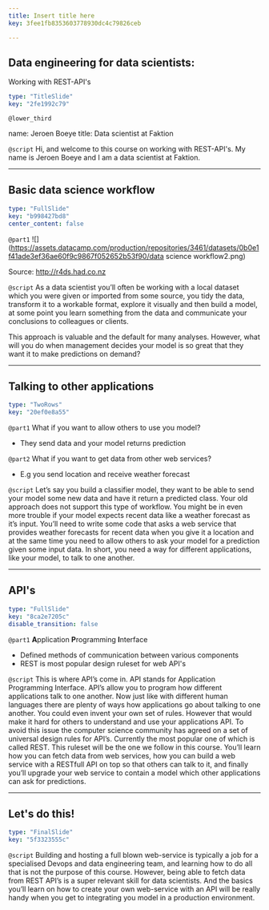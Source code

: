 ```yaml
---
title: Insert title here
key: 3fee1fb8353603778930dc4c79826ceb

---
```

## Data engineering for data scientists:
Working with REST-API's

```yaml
type: "TitleSlide"
key: "2fe1992c79"
```

`@lower_third`

name: Jeroen Boeye
title: Data scientist at Faktion


`@script`
Hi, and welcome to this course on working with REST-API's. My name is Jeroen Boeye and I am a data scientist at Faktion.


---
## Basic data science workflow

```yaml
type: "FullSlide"
key: "b998427bd8"
center_content: false
```

`@part1`
![](https://assets.datacamp.com/production/repositories/3461/datasets/0b0e1f41ade3ef36ae60f9c9867f052652b53f90/data science workflow2.png)

Source: http://r4ds.had.co.nz


`@script`
As a data scientist you’ll often be working with a local dataset which you were given or imported from some source, you tidy the data, transform it to a workable format, explore it visually and then build a model, at some point you learn something from the data and communicate your conclusions to colleagues or clients. 

This approach is valuable and the default for many analyses. However, what will you do when management decides your model is so great that they want it to make predictions on demand?


---
## Talking to other applications

```yaml
type: "TwoRows"
key: "20ef0e8a55"
```

`@part1`
What if you want to allow others to use you model?

- They send data and your model returns prediction


`@part2`
What if you want to get data from other web services?

- E.g you send location and receive weather forecast


`@script`
Let’s say you build a classifier model, they want to be able to send your model some new data and have it return a predicted class. Your old approach does not support this type of workflow. You might be in even more trouble if your model expects recent data like a weather forecast as it’s input. 
You’ll need to write some code that asks a web service that provides weather forecasts for recent data when you give it a location and at the same time you need to allow others to ask your model for a prediction given some input data. In short, you need a way for different applications, like your model, to talk to one another.


---
## API's

```yaml
type: "FullSlide"
key: "8ca2e7205c"
disable_transition: false
```

`@part1`
**A**pplication **P**rogramming **I**nterface
- Defined methods of communication between various components
- REST is most popular design ruleset for web API's


`@script`
This is where API’s come in. API stands for Application Programming Interface. API’s allow you to program how different applications talk to one another. Now just like with different human languages there are plenty of ways how applications go about talking to one another. You could even invent your own set of rules. However that would make it hard for others to understand and use your applications API. To avoid this issue the computer science community has agreed on a set of universal design rules for API’s. Currently the most popular one of which is called REST.
This ruleset will be the one we follow in this course. You’ll learn how you can fetch data from web services, how you can build a web service with a RESTfull API on top so that others can talk to it, and finally you’ll upgrade your web service to contain a model which other applications can ask for predictions.


---
## Let's do this!

```yaml
type: "FinalSlide"
key: "5f3323555c"
```

`@script`
Building and hosting a full blown web-service is typically a job for a specialised Devops and data engineering team, and learning how to do all that is not the purpose of this course. However, being able to fetch data from REST API’s is a super relevant skill for data scientists. And the basics you’ll learn on how to create your own web-service with an API will be really handy when you get to integrating you model in a production environment.

